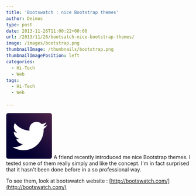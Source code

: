 ```yaml
---
title: 'Bootswatch : nice Bootstrap themes'
author: Deimos
type: post
date: 2013-11-26T11:00:22+00:00
url: /2013/11/26/bootsatch-nice-bootstrap-themes/
image: /images/bootstrap.png
thumbnailImage: /thumbnails/bootstrap.png
thumbnailImagePosition: left
categories:
  - Hi-Tech
  - Web
tags:
  - Hi-Tech
  - Web

---
```

![bootstrap](/images/bootstrap.png)
A friend recently introduced me nice Bootstrap themes. I tested some of them really simply and like the concept. I'm in fact surprised that it hasn't been done before in a so professional way.

To see them, look at bootswatch website : [http://bootswatch.com/](http://bootswatch.com/)
